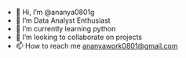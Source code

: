 - 👋 Hi, I’m @ananya0801g
- 👀 I’m Data Analyst Enthusiast
- 🌱 I’m currently learning python
- 💞️ I’m looking to collaborate on projects
- 📫 How to reach me ananyawork0801@gmail.com

<!---
ananya0801g/ananya0801g is a ✨ special ✨ repository because its `README.md` (this file) appears on your GitHub profile.
You can click the Preview link to take a look at your changes.
--->
